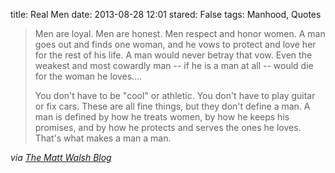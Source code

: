 title: Real Men
date: 2013-08-28 12:01
stared: False
tags: Manhood, Quotes

> Men are loyal. Men are honest. Men respect and honor women. A man goes out and finds one woman, and he vows to protect and love her for the rest of his life. A man would never betray that vow. Even the weakest and most cowardly man -- if he is a man at all -- would die for the woman he loves....
>
> You don't have to be "cool" or athletic. You don't have to play guitar or fix cars. These are all fine things, but they don't define a man. A man is defined by how he treats women, by how he keeps his promises, and by how he protects and serves the ones he loves. That's what makes a man a man.

<!-- read more -->

*via [The Matt Walsh Blog](http://themattwalshblog.com/2013/08/28/dear-son-dont-let-robin-thicke-be-a-lesson-to-you/)*

